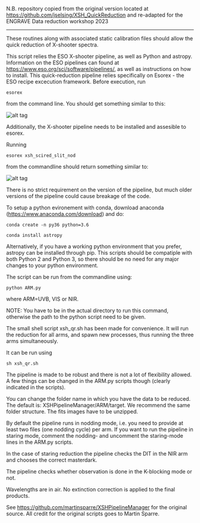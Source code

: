 N.B. repository copied from the original version located at https://github.com/jselsing/XSH_QuickReduction and re-adapted for the ENGRAVE Data reduction workshop 2023

---------------------------------------------------------------------------------------------------------------------

These routines along with associated static calibration files should allow the quick reduction of X-shooter spectra.

This script relies the ESO X-shooter pipeline, as well as Python and astropy. Information on the ESO pipelines can found at https://www.eso.org/sci/software/pipelines/, as well as instructions on how to install. This quick-reduction pipeline relies specifically on Esorex - the ESO recipe excecution framework. Before execution, run

```
esorex
```

from the command line. You should get something similar to this:


![alt tag](docs/figs/esorex.png)

Additionally, the X-shooter pipeline needs to be installed and assesible to esorex.

Running

```
esorex xsh_scired_slit_nod
```

from the commandline should return something similar to:

![alt tag](docs/figs/xsh_scired_slit_nod.png)

There is no strict requirement on the version of the pipeline, but much older versions of the pipeline could cause breakage of the code.


To setup a python evironement with conda, download anaconda (https://www.anaconda.com/download) and do:

```
conda create -n py36 python=3.6
```

```
conda install astropy
```

Alternatively, if you have a working python environment that you prefer, astropy can be installed through pip. This scripts should be compatiple with both Python 2 and Python 3, so there should be no need for any major changes to your python environment.

The script can be run from the commandline using:

```
python ARM.py
```

where ARM=UVB, VIS or NIR.

NOTE: You have to be in the actual directory to run this command, otherwise the path to the python script need to be given.

The small shell script xsh_qr.sh has been made for convenience. It will run the reduction for all arms, and spawn new processes, thus running the three arms simultaneously. 

It can be run using

```
sh xsh_qr.sh
```

The pipeline is made to be robust and there is not a lot of flexibility allowed. A few things can be changed in the ARM.py scripts though (clearly indicated in the scripts).

You can change the folder name in which you have the data to be reduced. The default is: XSHPipelineManager/ARM/target. We recommend the same folder structure. The fits images have to be unzipped.

By default the pipeline runs in nodding mode, i.e. you need to provide at least two files (one nodding cycle) per arm. If you want to
run the pipeline in staring mode, comment the nodding- and uncomment the staring-mode lines in the ARM.py scripts.

In the case of staring reduction the pipeline checks the DIT in the NIR arm and chooses the correct masterdark.

The pipeline checks whether observation is done in the K-blocking mode or not.

Wavelengths are in air. No extinction correction is applied to the final products.

See https://github.com/martinsparre/XSHPipelineManager for the original source. All credit for the original scripts goes to Martin Sparre.
